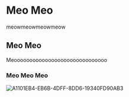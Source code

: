 
# Meo Meo  

meowmeowmeowmeow

## Meo Meo 

Meoooooooooooooooooooooooooooooo

### Meo Meo Meo 
![A1101EB4-EB6B-4DFF-8DD6-19340FD90AB3](https://github.com/user-attachments/assets/803b893a-2bae-4cc9-9cf3-84033dacbcec)

